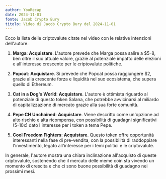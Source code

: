 ```yaml
---
author: YouRecap
date: 2024-11-01
fonte: Jacob Crypto Bury
titolo: Video di Jacob Crypto Bury del 2024-11-01
---
```

Ecco la lista delle criptovalute citate nel video con le relative intenzioni dell'autore:

1. **Marga**: **Acquistare**. L'autore prevede che Marga possa salire a $5-8, ben oltre il suo attuale valore, grazie al potenziale impatto delle elezioni e all'interesse crescente per le criptovalute politiche.

2. **Popcat**: **Acquistare**. Si prevede che Popcat possa raggiungere $2, grazie alla crescente forza e liquidità nel suo ecosistema, che supera quello di Ethereum.

3. **Cat in a Dog's World**: **Acquistare**. L'autore è ottimista riguardo al potenziale di questo token Salana, che potrebbe avvicinarsi al miliardo di capitalizzazione di mercato grazie alla sua forte comunità.

4. **Pepe CH Unchained**: **Acquistare**. Viene descritto come un'opzione ad alto rischio e alta ricompensa, con possibilità di guadagni significativi (5-10x) dato l'interesse per i token a tema Pepe.

5. **Cool Freedom Fighters**: **Acquistare**. Questo token offre opportunità interessanti nella fase di pre-vendita, con la possibilità di raddoppiare l'investimento, legato all'interesse per i temi politici e le criptovalute.

In generale, l'autore mostra una chiara inclinazione all'acquisto di queste criptovalute, sostenendo che il mercato delle meme coin sta vivendo un momento di crescita e che ci sono buone possibilità di guadagno nei prossimi mesi.
